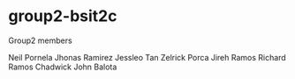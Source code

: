 # group2-bsit2c
Group2 members

Neil Pornela
Jhonas Ramirez
Jessleo Tan
Zelrick Porca
Jireh Ramos
Richard Ramos
Chadwick John Balota
